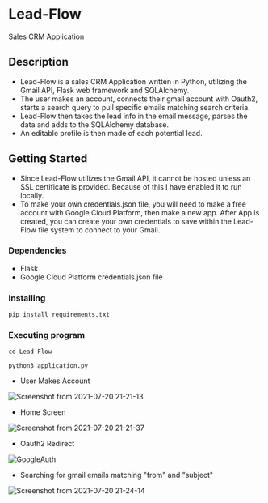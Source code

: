 # Lead-Flow
Sales CRM Application

## Description

* Lead-Flow is a sales CRM Application written in Python, utilizing the Gmail API, Flask web framework and SQLAlchemy. 
* The user makes an account, connects their gmail account with Oauth2, starts a search query to pull specific emails matching search criteria.
* Lead-Flow then takes the lead info in the email message, parses the data and adds to the SQLAlchemy database. 
* An editable profile is then made of each potential lead. 

## Getting Started

* Since Lead-Flow utilizes the Gmail API, it cannot be hosted unless an SSL certificate is provided. Because of this I have enabled it to run locally. 
* To make your own credentials.json file, you will need to make a free account with Google Cloud Platform, then make a new app. After App is created, you can create your own credentials to save within the Lead-Flow file system to connect to your Gmail.

### Dependencies

* Flask
* Google Cloud Platform credentials.json file

### Installing

```
pip install requirements.txt
```

### Executing program

```
cd Lead-Flow
```
```
python3 application.py
```
* User Makes Account

![Screenshot from 2021-07-20 21-21-13](https://user-images.githubusercontent.com/79290152/126433204-15a2cb91-fe00-4583-a71d-5d915a59d619.png)

* Home Screen

![Screenshot from 2021-07-20 21-21-37](https://user-images.githubusercontent.com/79290152/126433374-adbe590b-0468-4f42-88e4-ca69e3916572.png)

* Oauth2 Redirect

![GoogleAuth](https://user-images.githubusercontent.com/79290152/126437677-c874a7e5-d366-4e50-96b5-5b029bbf075b.png)


* Searching for gmail emails matching "from" and "subject" 

![Screenshot from 2021-07-20 21-24-14](https://user-images.githubusercontent.com/79290152/126435521-8276840f-7a84-4eff-8a23-2021f2b0cb48.png)


